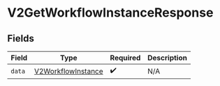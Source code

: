 # V2GetWorkflowInstanceResponse


## Fields

| Field                                                           | Type                                                            | Required                                                        | Description                                                     |
| --------------------------------------------------------------- | --------------------------------------------------------------- | --------------------------------------------------------------- | --------------------------------------------------------------- |
| `data`                                                          | [V2WorkflowInstance](../../models/shared/v2workflowinstance.md) | :heavy_check_mark:                                              | N/A                                                             |